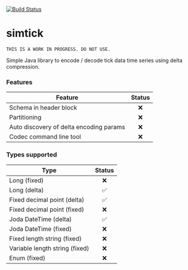 [![Build Status](https://travis-ci.org/chimpler/simtick.svg?branch=master)](https://travis-ci.org/chimpler/simtick)

simtick
=======

    THIS IS A WORK IN PROGRESS. DO NOT USE.

Simple Java library to encode / decode tick data time series using delta compression.

### Features

Feature                                 | Status
----------------------------------------| :----:
Schema in header block                  | :x:
Partitioning                            | :x:
Auto discovery of delta encoding params | :x:
Codec command line tool                 | :x:

### Types supported

Type                           | Status
-------------------------------| :----:
Long (fixed)                   | :x:
Long (delta)                   | :white_check_mark:
Fixed decimal point (delta)    | :white_check_mark:
Fixed decimal point (fixed)    | :x:
Joda DateTime (delta)          | :white_check_mark:
Joda DateTime (fixed)          | :x:
Fixed length string (fixed)    | :x:
Variable length string (fixed) | :x:
Enum (fixed)                   | :x:
